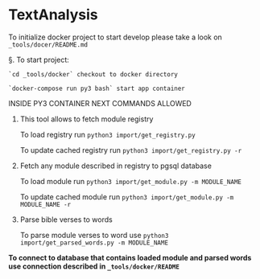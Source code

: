 # TextAnalysis

To initialize docker project to start develop
please take a look on 
`_tools/docer/README.md`

§. To start project:

    `cd _tools/docker` checkout to docker directory
    
    `docker-compose run py3 bash` start app container

INSIDE PY3 CONTAINER NEXT COMMANDS ALLOWED  
1. This tool allows to fetch module registry

    To load registry run `python3 import/get_registry.py`
    
    To update cached registry run `python3 import/get_registry.py -r`

2. Fetch any module described in registry to pgsql database

    To load module run `python3 import/get_module.py -m MODULE_NAME`
    
    To update cached module run `python3 import/get_module.py -m MODULE_NAME -r`

3. Parse bible verses to words

    To parse module verses to word use `python3 import/get_parsed_words.py -m MODULE_NAME`


**To connect to database that contains loaded module and parsed words
use connection described in `_tools/docker/README`**

